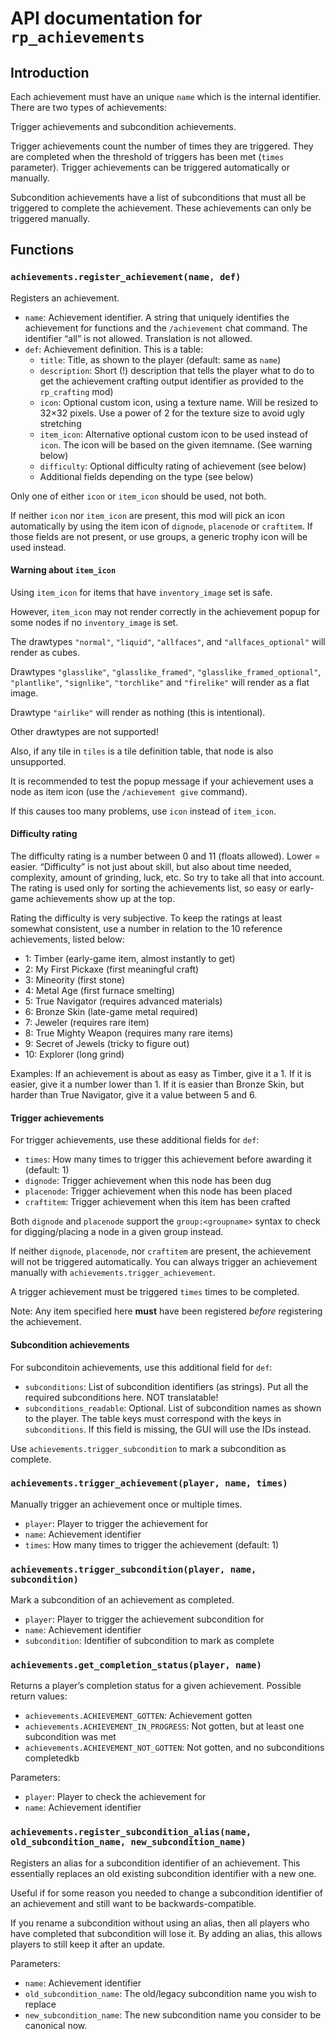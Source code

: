 # API documentation for `rp_achievements`

## Introduction

Each achievement must have an unique `name` which is the internal identifier.
There are two types of achievements:

Trigger achievements and subcondition achievements.

Trigger achievements count the number of times they are triggered.
They are completed when the threshold of triggers has been met (`times`
parameter). Trigger achievements can be triggered automatically
or manually.

Subcondition achievements have a list of subconditions that must all
be triggered to complete the achievement. These achievements can
only be triggered manually.

## Functions

### `achievements.register_achievement(name, def)`

Registers an achievement.

* `name`: Achievement identifier. A string that uniquely identifies the achievement
          for functions and the `/achievement` chat command.
          The identifier “all” is not allowed. Translation is not allowed.
* `def`: Achievement definition. This is a table:
    * `title`: Title, as shown to the player (default: same as `name`)
    * `description`: Short (!) description that tells the player what to do to get the achievement
      crafting output identifier as provided to the `rp_crafting` mod)
    * `icon`: Optional custom icon, using a texture name. Will be resized to 32×32 pixels.
      Use a power of 2 for the texture size to avoid ugly stretching
    * `item_icon`: Alternative optional custom icon to be used instead of `icon`. The icon will
      be based on the given itemname. (See warning below)
    * `difficulty`: Optional difficulty rating of achievement (see below)
    * Additional fields depending on the type (see below)

Only one of either `icon` or `item_icon` should be used, not both.

If neither `icon` nor `item_icon` are present, this mod will pick an icon automatically
by using the item icon of `dignode`, `placenode` or `craftitem`. If those fields
are not present, or use groups, a generic trophy icon will be used instead.

#### Warning about `item_icon`

Using `item_icon` for items that have `inventory_image` set is safe.

However, `item_icon` may not render correctly in the achievement popup
for some nodes if no `inventory_image` is set.

The drawtypes `"normal"`, `"liquid"`, `"allfaces"`, and `"allfaces_optional"`
will render as cubes.

Drawtypes `"glasslike"`, `"glasslike_framed"`, `"glasslike_framed_optional"`,
`"plantlike"`, `"signlike"`, `"torchlike"` and `"firelike"` will render as a flat image.

Drawtype `"airlike"` will render as nothing (this is intentional).

Other drawtypes are not supported!

Also, if any tile in `tiles` is a tile definition table, that node is also
unsupported.

It is recommended to test the popup message if your achievement uses a node as
item icon (use the `/achievement give` command).

If this causes too many problems, use `icon` instead of `item_icon`.

#### Difficulty rating

The difficulty rating is a number between 0 and 11 (floats allowed). Lower = easier.
“Difficulty” is not just about skill, but also about time needed, complexity, amount of grinding, luck, etc.
So try to take all that into account. The rating is used only for sorting the achievements list, so easy
or early-game achievements show up at the top.

Rating the difficulty is very subjective. To keep the ratings at least somewhat consistent, use a number
in relation to the 10 reference achievements, listed below:

* 1: Timber (early-game item, almost instantly to get)
* 2: My First Pickaxe (first meaningful craft)
* 3: Mineority (first stone)
* 4: Metal Age (first furnace smelting)
* 5: True Navigator (requires advanced materials)
* 6: Bronze Skin (late-game metal required)
* 7: Jeweler (requires rare item)
* 8: True Mighty Weapon (requires many rare items)
* 9: Secret of Jewels (tricky to figure out)
* 10: Explorer (long grind)

Examples:
If an achievement is about as easy as Timber, give it a 1.
If it is easier, give it a number lower than 1.
If it is easier than Bronze Skin, but harder than True Navigator, give it a value between 5 and 6.

#### Trigger achievements

For trigger achievements, use these additional fields for `def`:

* `times`: How many times to trigger this achievement before awarding it (default: 1)
* `dignode`: Trigger achievement when this node has been dug
* `placenode`: Trigger achievement when this node has been placed
* `craftitem`: Trigger achievement when this item has been crafted

Both `dignode` and `placenode` support the `group:<groupname>` syntax to check
for digging/placing a node in a given group instead.

If neither `dignode`, `placenode`, nor `craftitem` are present, the achievement
will not be triggered automatically. You can always trigger an achievement
manually with `achievements.trigger_achievement`.

A trigger achievement must be triggered `times` times to be completed.

Note: Any item specified here **must** have been registered *before* registering
the achievement.

#### Subcondition achievements

For subconditoin achievements, use this additional field for `def`:

* `subconditions`: List of subcondition identifiers (as strings). Put all
  the required subconditions here. NOT translatable!
* `subconditions_readable`: Optional. List of subcondition names as shown
  to the player. The table keys must correspond with the keys in
  `subconditions`. If this field is missing, the GUI will use the IDs
  instead.

Use `achievements.trigger_subcondition` to mark a subcondition as complete.

### `achievements.trigger_achievement(player, name, times)`

Manually trigger an achievement once or multiple times.

* `player`: Player to trigger the achievement for
* `name`: Achievement identifier
* `times`: How many times to trigger the achievement (default: 1)

### `achievements.trigger_subcondition(player, name, subcondition)`

Mark a subcondition of an achievement as completed.

* `player`: Player to trigger the achievement subcondition for
* `name`: Achievement identifier
* `subcondition`: Identifier of subcondition to mark as complete

### `achievements.get_completion_status(player, name)`

Returns a player’s completion status for a  given achievement.
Possible return values:

* `achievements.ACHIEVEMENT_GOTTEN`: Achievement gotten
* `achievements.ACHIEVEMENT_IN_PROGRESS`: Not gotten, but at least one subcondition was met
* `achievements.ACHIEVEMENT_NOT_GOTTEN`: Not gotten, and no subconditions completedkb

Parameters:

* `player`: Player to check the achievement for
* `name`: Achievement identifier

### `achievements.register_subcondition_alias(name, old_subcondition_name, new_subcondition_name)`

Registers an alias for a subcondition identifier of an achievement. This essentially replaces
an old existing subcondition identifier with a new one.

Useful if for some reason you needed to change a subcondition identifier of an achievement
and still want to be backwards-compatible.

If you rename a subcondition without using an alias, then all players who have completed
that subcondition will lose it. By adding an alias, this allows players to still keep
it after an update.

Parameters:

* `name`: Achievement identifier
* `old_subcondition_name`: The old/legacy subcondition name you wish to replace
* `new_subcondition_name`: The new subcondition name you consider to be canonical now.

